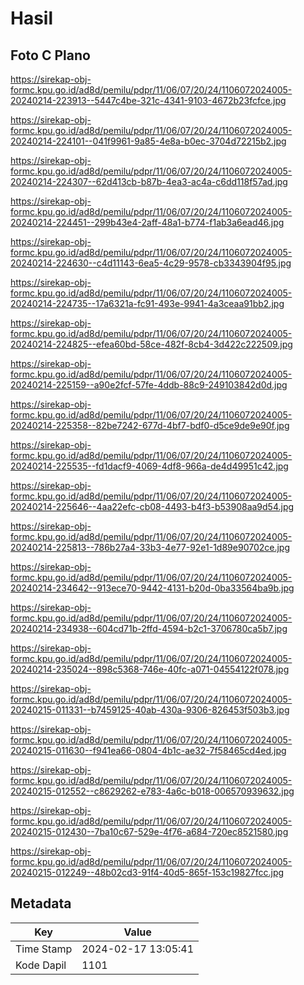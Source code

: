 # Hasil

## Foto C Plano

https://sirekap-obj-formc.kpu.go.id/ad8d/pemilu/pdpr/11/06/07/20/24/1106072024005-20240214-223913--5447c4be-321c-4341-9103-4672b23fcfce.jpg

https://sirekap-obj-formc.kpu.go.id/ad8d/pemilu/pdpr/11/06/07/20/24/1106072024005-20240214-224101--041f9961-9a85-4e8a-b0ec-3704d72215b2.jpg

https://sirekap-obj-formc.kpu.go.id/ad8d/pemilu/pdpr/11/06/07/20/24/1106072024005-20240214-224307--62d413cb-b87b-4ea3-ac4a-c6dd118f57ad.jpg

https://sirekap-obj-formc.kpu.go.id/ad8d/pemilu/pdpr/11/06/07/20/24/1106072024005-20240214-224451--299b43e4-2aff-48a1-b774-f1ab3a6ead46.jpg

https://sirekap-obj-formc.kpu.go.id/ad8d/pemilu/pdpr/11/06/07/20/24/1106072024005-20240214-224630--c4d11143-6ea5-4c29-9578-cb3343904f95.jpg

https://sirekap-obj-formc.kpu.go.id/ad8d/pemilu/pdpr/11/06/07/20/24/1106072024005-20240214-224735--17a6321a-fc91-493e-9941-4a3ceaa91bb2.jpg

https://sirekap-obj-formc.kpu.go.id/ad8d/pemilu/pdpr/11/06/07/20/24/1106072024005-20240214-224825--efea60bd-58ce-482f-8cb4-3d422c222509.jpg

https://sirekap-obj-formc.kpu.go.id/ad8d/pemilu/pdpr/11/06/07/20/24/1106072024005-20240214-225159--a90e2fcf-57fe-4ddb-88c9-249103842d0d.jpg

https://sirekap-obj-formc.kpu.go.id/ad8d/pemilu/pdpr/11/06/07/20/24/1106072024005-20240214-225358--82be7242-677d-4bf7-bdf0-d5ce9de9e90f.jpg

https://sirekap-obj-formc.kpu.go.id/ad8d/pemilu/pdpr/11/06/07/20/24/1106072024005-20240214-225535--fd1dacf9-4069-4df8-966a-de4d49951c42.jpg

https://sirekap-obj-formc.kpu.go.id/ad8d/pemilu/pdpr/11/06/07/20/24/1106072024005-20240214-225646--4aa22efc-cb08-4493-b4f3-b53908aa9d54.jpg

https://sirekap-obj-formc.kpu.go.id/ad8d/pemilu/pdpr/11/06/07/20/24/1106072024005-20240214-225813--786b27a4-33b3-4e77-92e1-1d89e90702ce.jpg

https://sirekap-obj-formc.kpu.go.id/ad8d/pemilu/pdpr/11/06/07/20/24/1106072024005-20240214-234642--913ece70-9442-4131-b20d-0ba33564ba9b.jpg

https://sirekap-obj-formc.kpu.go.id/ad8d/pemilu/pdpr/11/06/07/20/24/1106072024005-20240214-234938--604cd71b-2ffd-4594-b2c1-3706780ca5b7.jpg

https://sirekap-obj-formc.kpu.go.id/ad8d/pemilu/pdpr/11/06/07/20/24/1106072024005-20240214-235024--898c5368-746e-40fc-a071-04554122f078.jpg

https://sirekap-obj-formc.kpu.go.id/ad8d/pemilu/pdpr/11/06/07/20/24/1106072024005-20240215-011331--b7459125-40ab-430a-9306-826453f503b3.jpg

https://sirekap-obj-formc.kpu.go.id/ad8d/pemilu/pdpr/11/06/07/20/24/1106072024005-20240215-011630--f941ea66-0804-4b1c-ae32-7f58465cd4ed.jpg

https://sirekap-obj-formc.kpu.go.id/ad8d/pemilu/pdpr/11/06/07/20/24/1106072024005-20240215-012552--c8629262-e783-4a6c-b018-006570939632.jpg

https://sirekap-obj-formc.kpu.go.id/ad8d/pemilu/pdpr/11/06/07/20/24/1106072024005-20240215-012430--7ba10c67-529e-4f76-a684-720ec8521580.jpg

https://sirekap-obj-formc.kpu.go.id/ad8d/pemilu/pdpr/11/06/07/20/24/1106072024005-20240215-012249--48b02cd3-91f4-40d5-865f-153c19827fcc.jpg


## Metadata

| Key        | Value               |
| ---------- | ------------------- |
| Time Stamp | 2024-02-17 13:05:41 |
| Kode Dapil | 1101                |



